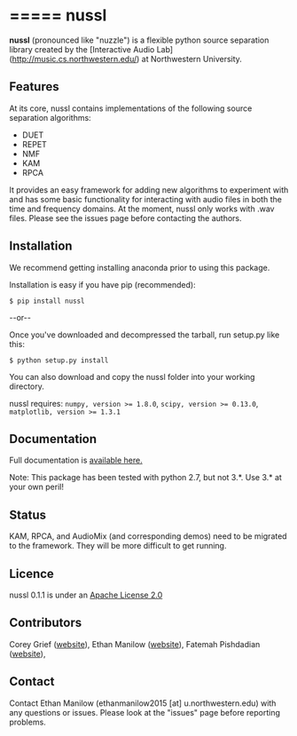 =====
nussl
=====

**nussl** (pronounced like "nuzzle") is a flexible python source separation library
created by the [Interactive Audio Lab] (http://music.cs.northwestern.edu/) at Northwestern University.


Features
--------

At its core, nussl contains implementations of the following source separation algorithms:
* DUET
* REPET
* NMF
* KAM
* RPCA

It provides an easy framework for adding new algorithms to experiment with and has some basic functionality for
interacting with audio files in both the time and frequency domains. At the moment, nussl only works with .wav files.
Please see the issues page before contacting the authors.

Installation
------------

We recommend getting installing anaconda prior to using this package.

Installation is easy if you have pip (recommended):
```
$ pip install nussl
```

--or--

Once you've downloaded and decompressed the tarball, run setup.py like this:
```
$ python setup.py install
```

You can also download and copy the nussl folder into your working directory.


nussl requires: `numpy, version >= 1.8.0`, `scipy, version >= 0.13.0`, `matplotlib, version >= 1.3.1`


Documentation
-------------

Full documentation is [available here.](https://interactiveaudiolab.github.io/nussl/)

Note: This package has been tested with python 2.7, but not 3.\*. Use 3.\* at your own peril!

Status
------
KAM, RPCA, and AudioMix (and corresponding demos) need to be migrated to the framework. They will be
more difficult to get running.


Licence
-------
nussl 0.1.1 is under an [Apache License 2.0](http://choosealicense.com/licenses/apache-2.0/)


Contributors
------------
Corey Grief ([website](http://music.cs.northwestern.edu/people.php)),
Ethan Manilow ([website](http://www.ethanmanilow.com)),
Fatemah Pishdadian ([website](http://music.cs.northwestern.edu/people.php)),

Contact
-------
Contact Ethan Manilow (ethanmanilow2015 [at] u.northwestern.edu) with any questions or issues. Please look at the
"issues" page before reporting problems.